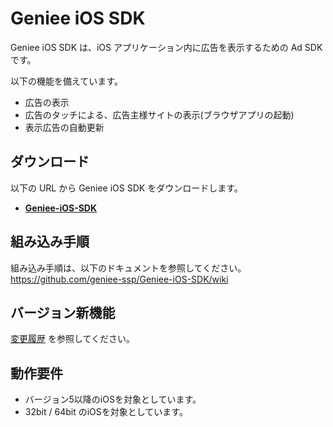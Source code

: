 # Geniee iOS SDK

Geniee iOS SDK は、iOS アプリケーション内に広告を表示するための Ad SDK です。

以下の機能を備えています。  
- 広告の表示
- 広告のタッチによる、広告主様サイトの表示(ブラウザアプリの起動)
- 表示広告の自動更新

## ダウンロード

以下の URL から Geniee iOS SDK をダウンロードします。

- **[Geniee-iOS-SDK](https://github.com/geniee-ssp/Geniee-iOS-SDK/releases)**

## 組み込み手順

組み込み手順は、以下のドキュメントを参照してください。  
<https://github.com/geniee-ssp/Geniee-iOS-SDK/wiki>

## バージョン新機能

[変更履歴](https://github.com/geniee-ssp/Geniee-iOS-SDK/blob/master/CHANGELOG.md) を参照してください。

## 動作要件

- バージョン5以降のiOSを対象としています。
- 32bit / 64bit のiOSを対象としています。

